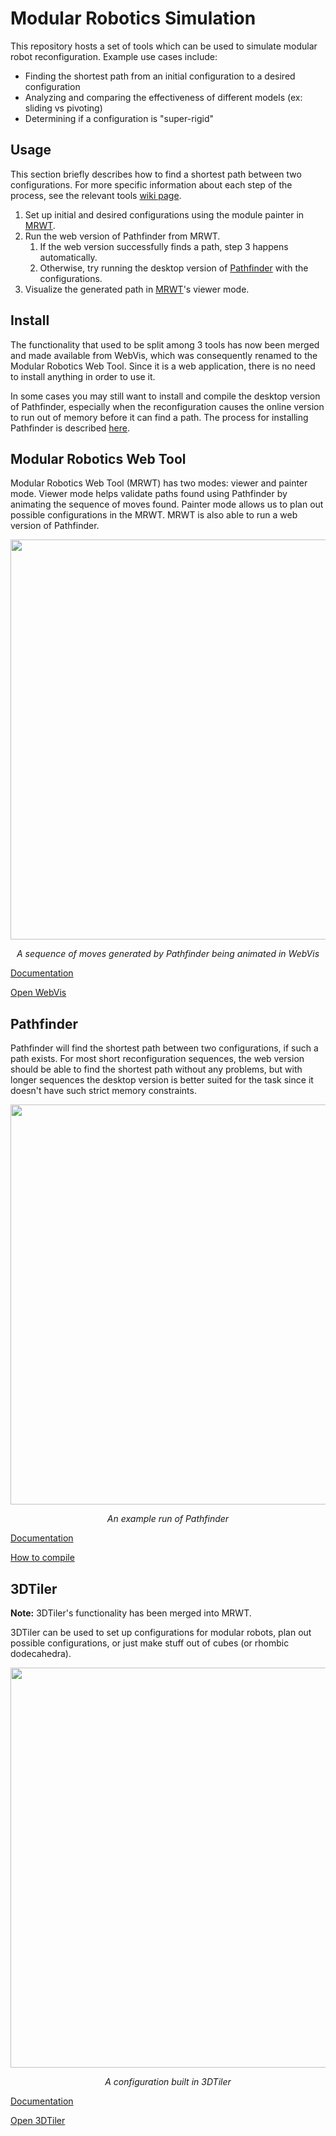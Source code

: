 # Modular Robotics Simulation

This repository hosts a set of tools which can be used to simulate modular robot reconfiguration.
Example use cases include:

- Finding the shortest path from an initial configuration to a desired configuration
- Analyzing and comparing the effectiveness of different models (ex: sliding vs pivoting)
- Determining if a configuration is "super-rigid"

## Usage

This section briefly describes how to find a shortest path between two configurations.
For more specific information about each step of the process, see the relevant tools [wiki page](https://github.com/gShahr/modular-robotics/wiki).

1. Set up initial and desired configurations using the module painter in [MRWT](https://Modular-Robotics-Group.github.io/modular-robotics/WebVis/index.html).
2. Run the web version of Pathfinder from MRWT.
    1. If the web version successfully finds a path, step 3 happens automatically.
    2. Otherwise, try running the desktop version of [Pathfinder](https://github.com/Modular-Robotics-Group/modular-robotics/wiki/Pathfinder) with the configurations.
3. Visualize the generated path in [MRWT](https://Modular-Robotics-Group.github.io/modular-robotics/WebVis/index.html)'s viewer mode.

## Install

The functionality that used to be split among 3 tools has now been merged and made available from WebVis,
which was consequently renamed to the Modular Robotics Web Tool. Since it is a web application, there is no
need to install anything in order to use it.

In some cases you may still want to install and compile the desktop version of Pathfinder, especially when the
reconfiguration causes the online version to run out of memory before it can find a path. The process for
installing Pathfinder is described [here](https://github.com/Modular-Robotics-Group/modular-robotics/wiki/Pathfinder#compiling).

<!---Both the 3D Tiler and WebVis are web applications, and as such do not need to be installed unless
you need a local modified version. The process for building and running Pathfinder is described
[here](https://github.com/Modular-Robotics-Group/modular-robotics/wiki/Pathfinder#compiling).-->

## Modular Robotics Web Tool

Modular Robotics Web Tool (MRWT) has two modes: viewer and painter mode. Viewer mode helps validate paths found using Pathfinder
by animating the sequence of moves found. Painter mode allows us to plan out possible configurations in the MRWT. MRWT is also
able to run a web version of Pathfinder.

<p align="center">
  <!--<img src="https://github.com/user-attachments/assets/a5a6754b-7876-4b19-a570-a5dc63a21dd3" width="640">-->
  <img src="https://github.com/user-attachments/assets/1edab2b3-ffaa-4952-93d5-efabd79a1309" width="640"/>
  <p align="center">
    <em>A sequence of moves generated by Pathfinder being animated in WebVis</em>
  </p>
</p>


[Documentation](https://github.com/gShahr/modular-robotics/wiki/Visualization-Tool)

[Open WebVis](https://Modular-Robotics-Group.github.io/modular-robotics/WebVis/index.html)

## Pathfinder

Pathfinder will find the shortest path between two configurations, if such a path exists. For most short reconfiguration sequences,
the web version should be able to find the shortest path without any problems, but with longer sequences the desktop version is
better suited for the task since it doesn't have such strict memory constraints.

<p align="center">
  <img src="https://github.com/user-attachments/assets/58b9d604-ab7a-44ec-afe0-310fc28a0582" width="640"/>

  <p align="center">
    <em>An example run of Pathfinder</em>
  </p>
</p>

[Documentation](https://github.com/Modular-Robotics-Group/modular-robotics/wiki/Pathfinder)

[How to compile](https://github.com/Modular-Robotics-Group/modular-robotics/wiki/Pathfinder#compiling)

## 3DTiler

**Note:** 3DTiler's functionality has been merged into MRWT.

3DTiler can be used to set up configurations for modular robots, plan out possible configurations,
or just make stuff out of cubes (or rhombic dodecahedra).

<p align="center">
  <img src="https://github.com/user-attachments/assets/d0e8ca45-8fe5-437e-8750-eacd78040120" width="640"/>

  <p align="center">
    <em>A configuration built in 3DTiler</em>
  </p>
</p>

[Documentation](https://github.com/gShahr/modular-robotics/wiki/3D-Tiler)

[Open 3DTiler](https://Modular-Robotics-Group.github.io/modular-robotics/3DTiler/Index.html)
